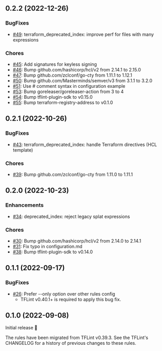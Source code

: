 ## 0.2.2 (2022-12-26)

### BugFixes

- [#49](https://github.com/terraform-linters/tflint-ruleset-terraform/pull/49): terraform_deprecated_index: improve perf for files with many expressions

### Chores

- [#45](https://github.com/terraform-linters/tflint-ruleset-terraform/pull/45): Add signatures for keyless signing
- [#46](https://github.com/terraform-linters/tflint-ruleset-terraform/pull/46): Bump github.com/hashicorp/hcl/v2 from 2.14.1 to 2.15.0
- [#47](https://github.com/terraform-linters/tflint-ruleset-terraform/pull/47): Bump github.com/zclconf/go-cty from 1.11.1 to 1.12.1
- [#50](https://github.com/terraform-linters/tflint-ruleset-terraform/pull/50): Bump github.com/Masterminds/semver/v3 from 3.1.1 to 3.2.0
- [#51](https://github.com/terraform-linters/tflint-ruleset-terraform/pull/51): Use # comment syntax in configuration example
- [#53](https://github.com/terraform-linters/tflint-ruleset-terraform/pull/53): Bump goreleaser/goreleaser-action from 3 to 4
- [#54](https://github.com/terraform-linters/tflint-ruleset-terraform/pull/54): Bump tflint-plugin-sdk to v0.15.0
- [#55](https://github.com/terraform-linters/tflint-ruleset-terraform/pull/55): Bump terraform-registry-address to v0.1.0

## 0.2.1 (2022-10-26)

### BugFixes

- [#43](https://github.com/terraform-linters/tflint-ruleset-terraform/pull/43): terraform_deprecated_index: handle Terraform directives (HCL template)

### Chores

- [#39](https://github.com/terraform-linters/tflint-ruleset-terraform/pull/39): Bump github.com/zclconf/go-cty from 1.11.0 to 1.11.1

## 0.2.0 (2022-10-23)

### Enhancements

- [#34](https://github.com/terraform-linters/tflint-ruleset-terraform/pull/34): deprecated_index: reject legacy splat expressions

### Chores

- [#30](https://github.com/terraform-linters/tflint-ruleset-terraform/pull/30): Bump github.com/hashicorp/hcl/v2 from 2.14.0 to 2.14.1
- [#31](https://github.com/terraform-linters/tflint-ruleset-terraform/pull/31): Fix typo in configuration.md
- [#38](https://github.com/terraform-linters/tflint-ruleset-terraform/pull/38): Bump tflint-plugin-sdk to v0.14.0

## 0.1.1 (2022-09-17)

### BugFixes

- [#26](https://github.com/terraform-linters/tflint-ruleset-terraform/pull/26): Prefer --only option over other rules config
  - TFLint v0.40.1+ is required to apply this bug fix.

## 0.1.0 (2022-09-08)

Initial release 🎉

The rules have been migrated from TFLint v0.39.3. See the TFLint's CHANGELOG for a history of previous changes to these rules.
